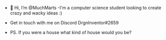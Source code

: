 - 👋 Hi, I’m @MuchMarts
-I'm a computer science student looking to create crazy and wacky ideas :)

- Get in touch with me on Discord DrgnInventor#2659

- PS. If you were a house what kind of house would you be?
<!---
MuchMarts/MuchMarts is a ✨ special ✨ repository because its `README.md` (this file) appears on your GitHub profile.
You can click the Preview link to take a look at your changes.
--->

